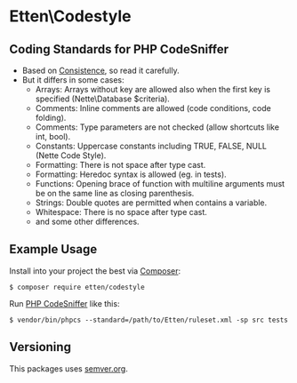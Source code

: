 # Etten\Codestyle

## Coding Standards for PHP CodeSniffer

* Based on [Consistence](https://github.com/consistence/coding-standard/tree/master/Consistence), so read it carefully.
* But it differs in some cases:
	* Arrays: Arrays without key are allowed also when the first key is specified (Nette\Database $criteria).
	* Comments: Inline comments are allowed (code conditions, code folding).
	* Comments: Type parameters are not checked (allow shortcuts like int, bool).
	* Constants: Uppercase constants including TRUE, FALSE, NULL (Nette Code Style).
	* Formatting: There is not space after type cast.
	* Formatting: Heredoc syntax is allowed (eg. in tests).
	* Functions: Opening brace of function with multiline arguments must be on the same line as closing parenthesis.
	* Strings: Double quotes are permitted when contains a variable.
	* Whitespace: There is no space after type cast.
	* and some other differences.

## Example Usage

Install into your project the best via [Composer](https://getcomposer.org):

	$ composer require etten/codestyle

Run [PHP CodeSniffer](https://github.com/squizlabs/PHP_CodeSniffer) like this:

	$ vendor/bin/phpcs --standard=/path/to/Etten/ruleset.xml -sp src tests

## Versioning

This packages uses [semver.org](semver.org).
